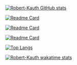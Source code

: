 [![Robert-Kauth GitHub stats](https://github-readme-stats.vercel.app/api?username=Robert-Kauth&count_private=true&show_icons=true&theme=ocean_dark)](https://github.com/anuraghazra/github-readme-stats)

[![Readme Card](https://github-readme-stats.vercel.app/api/pin/?username=Robert-Kauth&repo=Antinote)](https://github.com/Robert-Kauth/Antinote)

[![Readme Card](https://github-readme-stats.vercel.app/api/pin/?username=Robert-Kauth&repo=DepthChart)](https://github.com/Robert-Kauth/DepthChart)

[![Readme Card](https://github-readme-stats.vercel.app/api/pin/?username=Robert-Kauth&repo=Speak-Easy)](https://github.com/anndonnelly/Speak-Easy)

[![Top Langs](https://github-readme-stats.vercel.app/api/top-langs/?username=Robert-Kauth)](https://github.com/anuraghazra/github-readme-stats)

[![Robert-Kauth wakatime stats](https://github-readme-stats.vercel.app/api/wakatime?username=RobKauth)](https://github.com/anuraghazra/github-readme-stats)
